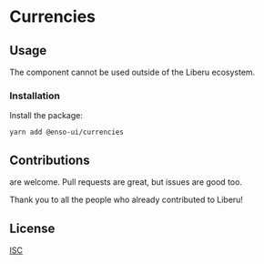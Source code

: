 # Currencies

## Usage
The component cannot be used outside of the Liberu ecosystem.

### Installation

Install the package:
```
yarn add @enso-ui/currencies
```

## Contributions

are welcome. Pull requests are great, but issues are good too.

Thank you to all the people who already contributed to Liberu!

## License

[ISC](https://opensource.org/licenses/ISC)